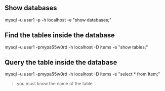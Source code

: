 
## Show databases
mysql -u user1 -p -h localhost -e "show databases;"

## Find the tables inside the database
mysql -u user1 -pmypa55w0rd -h localhost -D items -e "show tables;"

## Query the table inside the database
mysql -u user1 -pmypa55w0rd -h localhost -D items -e "select * from Item;"

> you must know the name of the table
